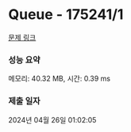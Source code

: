 # Queue - 175241/1 

[문제 링크](https://level.goorm.io/exam/175241/queue/quiz/1) 

### 성능 요약

메모리: 40.32 MB, 시간: 0.39 ms

### 제출 일자

2024년 04월 26일 01:02:05

